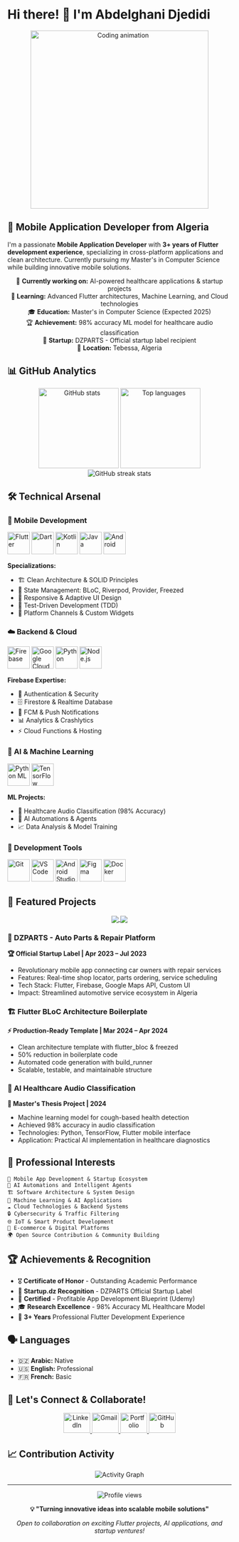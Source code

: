 # Hi there! 👋 I'm Abdelghani Djedidi

<div align="center">
  <img src="https://media.giphy.com/media/du3J3cXyzhj75IOgvA/giphy.gif" width="400" alt="Coding animation"/>
</div>

## 🚀 Mobile Application Developer from Algeria

I'm a passionate **Mobile Application Developer** with **3+ years of Flutter development experience**, specializing in cross-platform applications and clean architecture. Currently pursuing my Master's in Computer Science while building innovative mobile solutions.

<div align="center">
  
  🔭 **Currently working on:** AI-powered healthcare applications & startup projects  
  🌱 **Learning:** Advanced Flutter architectures, Machine Learning, and Cloud technologies  
  🎓 **Education:** Master's in Computer Science (Expected 2025)  
  🏆 **Achievement:** 98% accuracy ML model for healthcare audio classification  
  🚀 **Startup:** DZPARTS - Official startup label recipient  
  📍 **Location:** Tebessa, Algeria  
  
</div>

## 📊 GitHub Analytics

<div align="center">
  <img src="https://github-readme-stats.vercel.app/api?username=AbdelghaniDjedidi2001&hide_title=false&hide_rank=false&show_icons=true&include_all_commits=true&count_private=true&disable_animations=false&theme=tokyonight&locale=en&hide_border=true&bg_color=0D1117" height="180" alt="GitHub stats"/>
  <img src="https://github-readme-stats.vercel.app/api/top-langs?username=AbdelghaniDjedidi2001&locale=en&hide_title=false&layout=compact&card_width=320&langs_count=8&theme=tokyonight&hide_border=true&bg_color=0D1117" height="180" alt="Top languages"/>
</div>

<div align="center">
  <img src="https://github-readme-streak-stats.herokuapp.com/?user=AbdelghaniDjedidi2001&theme=tokyonight&hide_border=true&background=0D1117" alt="GitHub streak stats"/>
</div>

## 🛠️ Technical Arsenal

### 📱 Mobile Development
<div align="left">
  <img src="https://cdn.jsdelivr.net/gh/devicons/devicon/icons/flutter/flutter-original.svg" height="50" alt="Flutter" title="Flutter - Primary Framework"/>
  <img src="https://cdn.jsdelivr.net/gh/devicons/devicon/icons/dart/dart-original.svg" height="50" alt="Dart" title="Dart"/>
  <img src="https://cdn.jsdelivr.net/gh/devicons/devicon/icons/kotlin/kotlin-original.svg" height="50" alt="Kotlin" title="Kotlin"/>
  <img src="https://cdn.jsdelivr.net/gh/devicons/devicon/icons/java/java-original.svg" height="50" alt="Java" title="Java"/>
  <img src="https://cdn.jsdelivr.net/gh/devicons/devicon/icons/android/android-original.svg" height="50" alt="Android" title="Android"/>
</div>

**Specializations:**
- 🏗️ Clean Architecture & SOLID Principles
- 🔄 State Management: BLoC, Riverpod, Provider, Freezed
- 🎨 Responsive & Adaptive UI Design
- 🧪 Test-Driven Development (TDD)
- 🔌 Platform Channels & Custom Widgets

### ☁️ Backend & Cloud
<div align="left">
  <img src="https://cdn.jsdelivr.net/gh/devicons/devicon/icons/firebase/firebase-plain.svg" height="50" alt="Firebase" title="Firebase - Full Suite"/>
  <img src="https://cdn.jsdelivr.net/gh/devicons/devicon/icons/googlecloud/googlecloud-original.svg" height="50" alt="Google Cloud" title="Google Cloud"/>
  <img src="https://cdn.jsdelivr.net/gh/devicons/devicon/icons/python/python-original.svg" height="50" alt="Python" title="Python - FastAPI"/>
  <img src="https://cdn.jsdelivr.net/gh/devicons/devicon/icons/nodejs/nodejs-original.svg" height="50" alt="Node.js" title="Node.js"/>
</div>

**Firebase Expertise:**
- 🔐 Authentication & Security
- 🗄️ Firestore & Realtime Database
- 📱 FCM & Push Notifications
- 📊 Analytics & Crashlytics
- ⚡ Cloud Functions & Hosting

### 🧠 AI & Machine Learning
<div align="left">
  <img src="https://cdn.jsdelivr.net/gh/devicons/devicon/icons/python/python-original.svg" height="50" alt="Python ML" title="Python for ML"/>
  <img src="https://cdn.jsdelivr.net/gh/devicons/devicon/icons/tensorflow/tensorflow-original.svg" height="50" alt="TensorFlow" title="TensorFlow"/>
</div>

**ML Projects:**
- 🏥 Healthcare Audio Classification (98% Accuracy)
- 🤖 AI Automations & Agents
- 📈 Data Analysis & Model Training

### 🔧 Development Tools
<div align="left">
  <img src="https://cdn.jsdelivr.net/gh/devicons/devicon/icons/git/git-original.svg" height="50" alt="Git" title="Git"/>
  <img src="https://cdn.jsdelivr.net/gh/devicons/devicon/icons/vscode/vscode-original.svg" height="50" alt="VS Code" title="VS Code"/>
  <img src="https://cdn.jsdelivr.net/gh/devicons/devicon/icons/androidstudio/androidstudio-original.svg" height="50" alt="Android Studio" title="Android Studio"/>
  <img src="https://cdn.jsdelivr.net/gh/devicons/devicon/icons/figma/figma-original.svg" height="50" alt="Figma" title="Figma"/>
  <img src="https://cdn.jsdelivr.net/gh/devicons/devicon/icons/docker/docker-original.svg" height="50" alt="Docker" title="Docker"/>
</div>

## 🌟 Featured Projects

<div align="center">
  <a href="https://github.com/AbdelghaniDjedidi2001/dzparts">
    <img align="center" src="https://github-readme-stats.vercel.app/api/pin/?username=AbdelghaniDjedidi2001&repo=dzparts&theme=tokyonight&hide_border=true&bg_color=0D1117" />
  </a>
  <a href="https://github.com/AbdelghaniDjedidi2001/flutter-bloc-boilerplate">
    <img align="center" src="https://github-readme-stats.vercel.app/api/pin/?username=AbdelghaniDjedidi2001&repo=flutter-bloc-boilerplate&theme=tokyonight&hide_border=true&bg_color=0D1117" />
  </a>
</div>

### 🚗 DZPARTS - Auto Parts & Repair Platform
**🏆 Official Startup Label | Apr 2023 – Jul 2023**
- Revolutionary mobile app connecting car owners with repair services
- Features: Real-time shop locator, parts ordering, service scheduling
- Tech Stack: Flutter, Firebase, Google Maps API, Custom UI
- Impact: Streamlined automotive service ecosystem in Algeria

### 🏗️ Flutter BLoC Architecture Boilerplate
**⚡ Production-Ready Template | Mar 2024 – Apr 2024**
- Clean architecture template with flutter_bloc & freezed
- 50% reduction in boilerplate code
- Automated code generation with build_runner
- Scalable, testable, and maintainable structure

### 🏥 AI Healthcare Audio Classification
**🧠 Master's Thesis Project | 2024**
- Machine learning model for cough-based health detection
- Achieved 98% accuracy in audio classification
- Technologies: Python, TensorFlow, Flutter mobile interface
- Application: Practical AI implementation in healthcare diagnostics

## 🎯 Professional Interests

```
🚀 Mobile App Development & Startup Ecosystem
🤖 AI Automations and Intelligent Agents  
🏗️ Software Architecture & System Design
🧠 Machine Learning & AI Applications
☁️ Cloud Technologies & Backend Systems
🔒 Cybersecurity & Traffic Filtering
🌐 IoT & Smart Product Development
💼 E-commerce & Digital Platforms
🌍 Open Source Contribution & Community Building
```

## 🏆 Achievements & Recognition

- 🎖️ **Certificate of Honor** - Outstanding Academic Performance
- 🚀 **Startup.dz Recognition** - DZPARTS Official Startup Label
- 📜 **Certified** - Profitable App Development Blueprint (Udemy)
- 🎓 **Research Excellence** - 98% Accuracy ML Healthcare Model
- 💼 **3+ Years** Professional Flutter Development Experience

## 🗣️ Languages

- 🇩🇿 **Arabic:** Native
- 🇺🇸 **English:** Professional
- 🇫🇷 **French:** Basic

## 🤝 Let's Connect & Collaborate!

<div align="center">
  <a href="https://www.linkedin.com/in/abdelghani-djedidi/" target="_blank">
    <img src="https://raw.githubusercontent.com/maurodesouza/profile-readme-generator/master/src/assets/icons/social/linkedin/default.svg" width="60" height="45" alt="LinkedIn"/>
  </a>
  <a href="mailto:abdelghanidjedidi7@gmail.com">
    <img src="https://raw.githubusercontent.com/maurodesouza/profile-readme-generator/master/src/assets/icons/social/gmail/default.svg" width="60" height="45" alt="Gmail"/>
  </a>
  <a href="https://abdelghanidjedidi.vercel.app/" target="_blank">
    <img src="https://raw.githubusercontent.com/maurodesouza/profile-readme-generator/master/src/assets/icons/social/dribbble/default.svg" width="60" height="45" alt="Portfolio"/>
  </a>
  <a href="https://github.com/AbdelghaniDjedidi2001" target="_blank">
    <img src="https://raw.githubusercontent.com/maurodesouza/profile-readme-generator/master/src/assets/icons/social/github/default.svg" width="60" height="45" alt="GitHub"/>
  </a>
</div>

## 📈 Contribution Activity

<div align="center">
  <img src="https://github-readme-activity-graph.vercel.app/graph?username=AbdelghaniDjedidi2001&theme=tokyo-night&bg_color=0D1117&hide_border=true&line=58A6FF&point=58A6FF&area_color=58A6FF&area=true" alt="Activity Graph"/>
</div>

---

<div align="center">
  <img src="https://komarev.com/ghpvc/?username=AbdelghaniDjedidi2001&label=Profile%20views&color=0e75b6&style=flat" alt="Profile views"/>
</div>

<div align="center">
  
**💡 "Turning innovative ideas into scalable mobile solutions"**
  
*Open to collaboration on exciting Flutter projects, AI applications, and startup ventures!*

</div>
